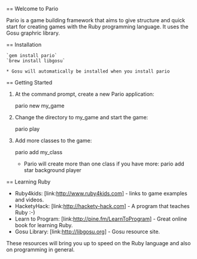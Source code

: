 == Welcome to Pario

Pario is a game building framework that aims to give structure and quick start for creating games with the Ruby programming language. It uses the Gosu graphric library.

== Installation

	`gem install pario`
	`brew install libgosu`

	* Gosu will automatically be installed when you install pario

== Getting Started

1. At the command prompt, create a new Pario application:

	pario new my_game

2. Change the directory to my_game and start the game:

	pario play

3. Add more classes to the game:

	pario add my_class
	
	* Pario will create more than one class if you have more: pario add star background player

== Learning Ruby

* Ruby4kids: [link:http://www.ruby4kids.com] - links to game examples and videos.
* HacketyHack: [link:http://hackety-hack.com] - A program that teaches Ruby :-)
* Learn to Program: [link:http://pine.fm/LearnToProgram] - Great online book for learning Ruby.
* Gosu Library: [link:http://libgosu.org] - Gosu resource site.

These resources will bring you up to speed on the Ruby language and also on
programming in general.
